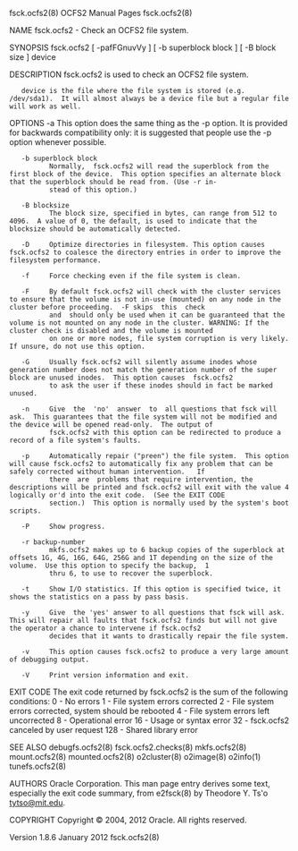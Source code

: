fsck.ocfs2(8)                                                                          OCFS2 Manual Pages                                                                         fsck.ocfs2(8)

NAME
       fsck.ocfs2 - Check an OCFS2 file system.

SYNOPSIS
       fsck.ocfs2 [ -pafFGnuvVy ] [ -b superblock block ] [ -B block size ] device

DESCRIPTION
       fsck.ocfs2 is used to check an OCFS2 file system.

       device is the file where the file system is stored (e.g. /dev/sda1).  It will almost always be a device file but a regular file will work as well.

OPTIONS
       -a     This option does the same thing as the -p option.  It is provided for backwards compatibility only: it is suggested that people use the -p option whenever possible.

       -b superblock block
              Normally,  fsck.ocfs2 will read the superblock from the first block of the device.  This option specifies an alternate block that the superblock should be read from. (Use -r in‐
              stead of this option.)

       -B blocksize
              The block size, specified in bytes, can range from 512 to 4096.  A value of 0, the default, is used to indicate that the blocksize should be automatically detected.

       -D     Optimize directories in filesystem. This option causes fsck.ocfs2 to coalesce the directory entries in order to improve the filesystem performance.

       -f     Force checking even if the file system is clean.

       -F     By default fsck.ocfs2 will check with the cluster services to ensure that the volume is not in-use (mounted) on any node in the cluster before proceeding.  -F skips  this  check
              and  should only be used when it can be guaranteed that the volume is not mounted on any node in the cluster. WARNING: If the cluster check is disabled and the volume is mounted
              on one or more nodes, file system corruption is very likely. If unsure, do not use this option.

       -G     Usually fsck.ocfs2 will silently assume inodes whose generation number does not match the generation number of the super block are unused inodes.  This option causes  fsck.ocfs2
              to ask the user if these inodes should in fact be marked unused.

       -n     Give  the  'no'  answer  to  all questions that fsck will ask.  This guarantees that the file system will not be modified and the device will be opened read-only.  The output of
              fsck.ocfs2 with this option can be redirected to produce a record of a file system's faults.

       -p     Automatically repair ("preen") the file system.  This option will cause fsck.ocfs2 to automatically fix any problem that can be safely corrected without human intervention.   If
              there  are  problems that require intervention, the descriptions will be printed and fsck.ocfs2 will exit with the value 4 logically or'd into the exit code.  (See the EXIT CODE
              section.)  This option is normally used by the system's boot scripts.

       -P     Show progress.

       -r backup-number
              mkfs.ocfs2 makes up to 6 backup copies of the superblock at offsets 1G, 4G, 16G, 64G, 256G and 1T depending on the size of the volume.  Use this option to specify the backup,  1
              thru 6, to use to recover the superblock.

       -t     Show I/O statistics. If this option is specified twice, it shows the statistics on a pass by pass basis.

       -y     Give  the 'yes' answer to all questions that fsck will ask.  This will repair all faults that fsck.ocfs2 finds but will not give the operator a chance to intervene if fsck.ocfs2
              decides that it wants to drastically repair the file system.

       -v     This option causes fsck.ocfs2 to produce a very large amount of debugging output.

       -V     Print version information and exit.

EXIT CODE
       The exit code returned by fsck.ocfs2 is the sum of the following conditions:
            0    - No errors
            1    - File system errors corrected
            2    - File system errors corrected, system should
                   be rebooted
            4    - File system errors left uncorrected
            8    - Operational error
            16   - Usage or syntax error
            32   - fsck.ocfs2 canceled by user request
            128  - Shared library error

SEE ALSO
       debugfs.ocfs2(8) fsck.ocfs2.checks(8) mkfs.ocfs2(8) mount.ocfs2(8) mounted.ocfs2(8) o2cluster(8) o2image(8) o2info(1) tunefs.ocfs2(8)

AUTHORS
       Oracle Corporation.  This man page entry derives some text, especially the exit code summary, from e2fsck(8) by Theodore Y. Ts'o <tytso@mit.edu>.

COPYRIGHT
       Copyright © 2004, 2012 Oracle. All rights reserved.

Version 1.8.6                                                                             January 2012                                                                            fsck.ocfs2(8)
